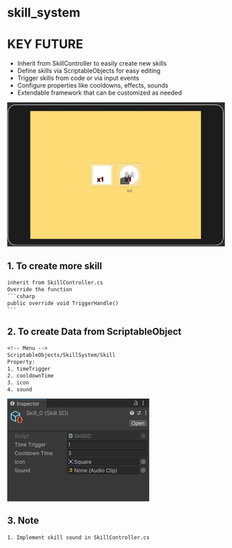 # skill_system
<!-- read me edit -->
<!-- Key future -->
<!-- Heading -->
# KEY FUTURE
<!-- Bullet point -->
* Inherit from SkillController to easily create new skills
* Define skills via ScriptableObjects for easy editing
* Trigger skills from code or via input events
* Configure properties like cooldowns, effects, sounds
* Extendable framework that can be customized as needed

![image](/img/skillExample.JPG)

## 1. To create more skill
    inherit from SkillController.cs 
    Override the function
    ```csharp 
    public override void TriggerHandle()
    ```
## 2. To create Data from ScriptableObject
    <!-- Menu -->
    ScriptableObjects/SkillSystem/Skill
    Property:
    1. timeTrigger
    2. cooldownTime
    3. icon
    4. sound
<!-- show img -->
![image](/img/skilldatat.JPG)
## 3. Note
    1. Implement skill sound in SkillController.cs
